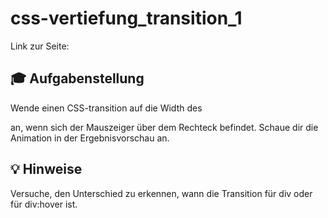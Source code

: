 # css-vertiefung_transition_1


Link zur Seite:


## 🎓 Aufgabenstellung


Wende einen CSS-transition auf die Width des <div> an, wenn sich der Mauszeiger über dem Rechteck befindet.
Schaue dir die Animation in der Ergebnisvorschau an.


## 💡 Hinweise


Versuche, den Unterschied zu erkennen, wann die Transition für div oder für div:hover ist.
